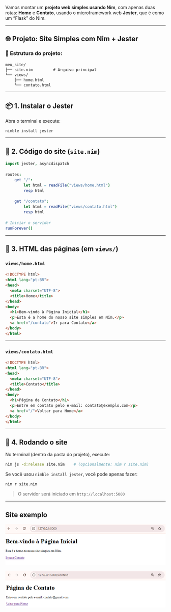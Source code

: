 Vamos montar um **projeto web simples usando Nim**, com apenas duas rotas: **Home** e **Contato**, usando o microframework web **Jester**, que é como um “Flask” do Nim.

---

## 🌐 Projeto: Site Simples com Nim + Jester

### 📁 Estrutura do projeto:

```
meu_site/
├── site.nim         # Arquivo principal
└── views/
    ├── home.html
    └── contato.html
```

---

## 📦 1. Instalar o Jester

Abra o terminal e execute:

```bash
nimble install jester
```

---

## 📝 2. Código do site (`site.nim`)

```nim
import jester, asyncdispatch

routes:
    get "/":
        let html = readFile("views/home.html")
        resp html

    get "/contato":
        let html = readFile("views/contato.html")
        resp html

# Iniciar o servidor
runForever()
```

---

## 📄 3. HTML das páginas (em `views/`)

### `views/home.html`

```html
<!DOCTYPE html>
<html lang="pt-BR">
<head>
  <meta charset="UTF-8">
  <title>Home</title>
</head>
<body>
  <h1>Bem-vindo à Página Inicial</h1>
  <p>Esta é a home do nosso site simples em Nim.</p>
  <a href="/contato">Ir para Contato</a>
</body>
</html>
```

---

### `views/contato.html`

```html
<!DOCTYPE html>
<html lang="pt-BR">
<head>
  <meta charset="UTF-8">
  <title>Contato</title>
</head>
<body>
  <h1>Página de Contato</h1>
  <p>Entre em contato pelo e-mail: contato@exemplo.com</p>
  <a href="/">Voltar para Home</a>
</body>
</html>
```

---

## 🚀 4. Rodando o site

No terminal (dentro da pasta do projeto), execute:

```bash
nim js -d:release site.nim    # (opcionalmente: nim r site.nim)
```

Se você usou `nimble install jester`, você pode apenas fazer:

```bash
nim r site.nim
```

> O servidor será iniciado em `http://localhost:5000`

---

## Site exemplo
![alt text](image.png)

![alt text](image-1.png)